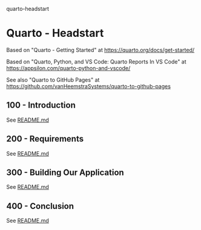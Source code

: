 quarto-headstart
# Quarto - Headstart

Based on "Quarto - Getting Started" at https://quarto.org/docs/get-started/

Based on "Quarto, Python, and VS Code: Quarto Reports In VS Code" at https://appsilon.com/quarto-python-and-vscode/

See also "Quarto to GitHub Pages" at https://github.com/vanHeemstraSystems/quarto-to-github-pages

## 100 - Introduction

See [README.md](./100/README.md)

## 200 - Requirements

See [README.md](./200/README.md)

## 300 - Building Our Application

See [README.md](./300/README.md)

## 400 - Conclusion

See [README.md](./400/README.md)
